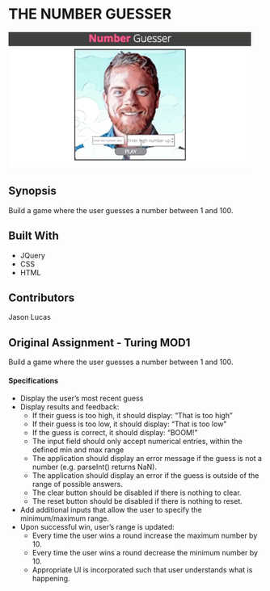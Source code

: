# THE NUMBER GUESSER

![Sample UI](screenshot.gif)

## Synopsis
Build a game where the user guesses a number between 1 and 100.


## Built With
* JQuery
* CSS
* HTML

## Contributors

Jason Lucas

## Original Assignment - Turing MOD1

Build a game where the user guesses a number between 1 and 100.

#### Specifications

* Display the user’s most recent guess
* Display results and feedback:
  * If their guess is too high, it should display: “That is too high”
  * If their guess is too low, it should display: “That is too low”
  * If the guess is correct, it should display: “BOOM!”
  * The input field should only accept numerical entries, within the defined min and max range
  * The application should display an error message if the guess is not a number (e.g. parseInt() returns NaN).
  * The application should display an error if the guess is outside of the range of possible answers.
  * The clear button should be disabled if there is nothing to clear.
  * The reset button should be disabled if there is nothing to reset.
* Add additional inputs that allow the user to specify the minimum/maximum range.
* Upon successful win, user’s range is updated:
  * Every time the user wins a round increase the maximum number by 10.
  * Every time the user wins a round decrease the minimum number by 10.
  * Appropriate UI is incorporated such that user understands what is happening.
